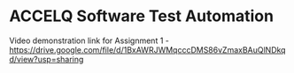 # ACCELQ Software Test Automation

Video demonstration link  for Assignment 1 - https://drive.google.com/file/d/1BxAWRJWMqcccDMS86vZmaxBAuQlNDkqd/view?usp=sharing
